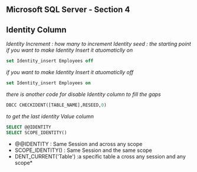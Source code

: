 ## Microsoft SQL Server - Section 4
## Identity Column 
 *Identity Increment : how many to increment 
Identity seed : the starting point*
*if you want to make Identity Insert it atuomaticlly on*
```sql
set Identity_insert Employees off

```
*if you want to make Identity Insert it atuomaticlly off*
```sql
set Identity_insert Employees on
```
*there is another code for disable Identity column to fill the gaps*
```sql
DBCC CHECKIDENT([TABLE_NAME],RESEED,0)
```
*to get the last identity Value column*
```sql
SELECT @@IDENTITY 
SELECT SCOPE_IDENTITY()
```

- @@IDENTITY : Same Session and across any scope
- SCOPE_IDENTITY() : Same Session and the same scope 
- DENT_CURRENT('Table') :a specific table a cross any session and any scope*


